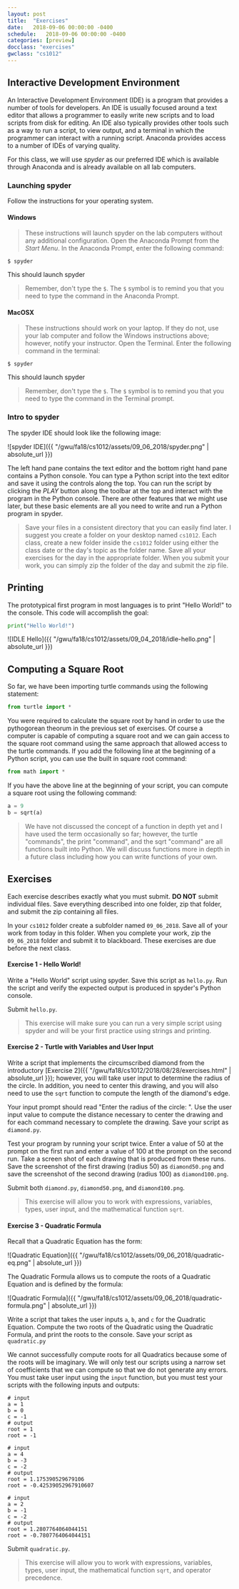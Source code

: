 ```yaml
---
layout: post
title:  "Exercises"
date:   2018-09-06 00:00:00 -0400
schedule:   2018-09-06 00:00:00 -0400
categories: [preview]
docclass: "exercises"
gwclass: "cs1012"
---
```

<head>
  <link href="/css/syntax.css" rel="stylesheet">
</head>

## Interactive Development Environment
An Interactive Development Environment (IDE) is a program that provides a number of tools for developers.  An IDE is usually focused around a text editor that allows a programmer to easily write new scripts and to load scripts from disk for editing.  An IDE also typically provides other tools such as a way to run a script, to view output, and a terminal in which the programmer can interact with a running script.  Anaconda provides access to a number of IDEs of varying quality.

For this class, we will use *spyder* as our preferred IDE which is available through Anaconda and is already available on all lab computers.

### Launching spyder
Follow the instructions for your operating system.
#### Windows
> These instructions will launch spyder on the lab computers without any additional configuration.
Open the Anaconda Prompt from the *Start Menu*.  In the Anaconda Prompt, enter the following command:
```
$ spyder
```
This should launch spyder

> Remember, don't type the ```$```.  The ```$``` symbol is to remind you that you need to type the command in the Anaconda Prompt.

#### MacOSX
> These instructions should work on your laptop.  If they do not, use your lab computer and follow the Windows instructions above; however, notify your instructor.
Open the Terminal.  Enter the following command in the terminal:
```
$ spyder
```
This should launch spyder

> Remember, don't type the ```$```.  The ```$``` symbol is to remind you that you need to type the command in the Terminal prompt.

### Intro to spyder
The spyder IDE should look like the following image:

![spyder IDE]({{ "/gwu/fa18/cs1012/assets/09_06_2018/spyder.png" | absolute_url }})

The left hand pane contains the text editor and the bottom right hand pane contains a Python console.  You can type a Python script into the text editor and save it using the controls along the top.  You can run the script by clicking the *PLAY* button along the toolbar at the top and interact with the program in the Python console.  There are other features that we might use later, but these basic elements are all you need to write and run a Python program in spyder.

> Save your files in a consistent directory that you can easily find later.  I suggest you create a folder on your desktop named ```cs1012```.  Each class, create a new folder inside the ```cs1012``` folder using either the class date or the day's topic as the folder name.  Save all your exercises for the day in the appropriate folder.  When you submit your work, you can simply zip the folder of the day and submit the zip file.

## Printing
The prototypical first program in most languages is to print "Hello World!" to the console.  This code will accomplish the goal:
```python
print("Hello World!")
```
![IDLE Hello]({{ "/gwu/fa18/cs1012/assets/09_04_2018/idle-hello.png" | absolute_url }})

## Computing a Square Root
So far, we have been importing turtle commands using the following statement:
```python
from turtle import *
```
You were required to calculate the square root by hand in order to use the pythogorean theorum in the previous set of exercises.  Of course a computer is capable of computing a square root and we can gain access to the square root command using the same approach that allowed access to the turtle commands.  If you add the following line at the beginning of a Python script, you can use the built in square root command:
```python
from math import *
```
If you have the above line at the beginning of your script, you can compute a square root using the following command:
```python
a = 9
b = sqrt(a)
```
> We have not discussed the concept of a function in depth yet and I have used the term occasionally so far; however, the turtle "commands", the print "command", and the sqrt "command" are all functions built into Python.  We will discuss functions more in depth in a future class including how you can write functions of your own.

## Exercises
Each exercise describes exactly what you must submit.  **DO NOT** submit individual files.  Save everything described into one folder, zip that folder, and submit the zip containing all files.

In your ```cs1012``` folder create a subfolder named ```09_06_2018```.  Save all of your work from today in this folder.  When you complete your work, zip the ```09_06_2018``` folder and submit it to blackboard.  These exercises are due before the next class.

#### Exercise 1 - Hello World!
Write a "Hello World" script using spyder.  Save this script as ```hello.py```.  Run the script and verify the expected output is produced in spyder's Python console.

Submit ```hello.py```.

> This exercise will make sure you can run a very simple script using spyder and will be your first practice using strings and printing.

#### Exercise 2 - Turtle with Variables and User Input
Write a script that implements the circumscribed diamond from the introductory [Exercise 2]({{ "/gwu/fa18/cs1012/2018/08/28/exercises.html" | absolute_url }}); however, you will take user input to determine the radius of the circle.  In addition, you need to center this drawing, and you will also need to use the ```sqrt``` function to compute the length of the diamond's edge.

Your input prompt should read "Enter the radius of the circle: ".  Use the user input value to compute the distance necessary to center the drawing and for each command necessary to complete the drawing.  Save your script as ```diamond.py```.

Test your program by running your script twice.  Enter a value of 50 at the prompt on the first run and enter a value of 100 at the prompt on the second run.  Take a screen shot of each drawing that is produced from these runs.  Save the screenshot of the first drawing (radius 50) as ```diamond50.png``` and save the screenshot of the second drawing (radius 100) as ```diamond100.png```.

Submit both ```diamond.py```, ```diamond50.png```, and ```diamond100.png```.

> This exercise will allow you to work with expressions, variables, types, user input, and the mathematical function ```sqrt```.

#### Exercise 3 - Quadratic Formula
Recall that a Quadratic Equation has the form:

![Quadratic Equation]({{ "/gwu/fa18/cs1012/assets/09_06_2018/quadratic-eq.png" | absolute_url }})

The Quadratic Formula allows us to compute the roots of a Quadratic Equation and is defined by the formula:

![Quadratic Formula]({{ "/gwu/fa18/cs1012/assets/09_06_2018/quadratic-formula.png" | absolute_url }})

Write a script that takes the user inputs ```a```, ```b```, and ```c``` for the Quadratic Equation.  Compute the two roots of the Quadratic using the Quadratic Formula, and print the roots to the console.  Save your script as ```quadratic.py```

We cannot successfully compute roots for all Quadratics because some of the roots will be imaginary.  We will only test our scripts using a narrow set of coefficients that we can compute so that we do not generate any errors.  You must take user input using the ```input``` function, but you must test your scripts with the following inputs and outputs:

```
# input
a = 1
b = 0
c = -1
# output
root = 1
root = -1
```

```
# input
a = 4
b = -3
c = -2
# output
root = 1.175390529679106
root = -0.42539052967910607
```

```
# input
a = 2
b = -1
c = -2
# output
root = 1.2807764064044151
root = -0.7807764064044151
```

Submit ```quadratic.py```.

> This exercise will allow you to work with expressions, variables, types, user input, the mathematical function ```sqrt```, and operator precedence.
